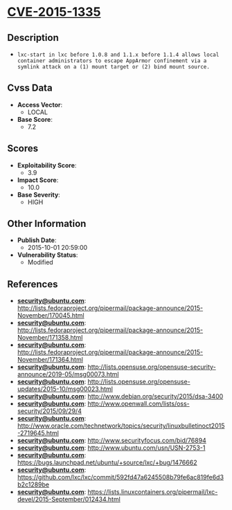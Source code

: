 
# [CVE-2015-1335](https://cve.mitre.org/cgi-bin/cvename.cgi?name=CVE-2015-1335)

## Description

- `lxc-start in lxc before 1.0.8 and 1.1.x before 1.1.4 allows local container administrators to escape AppArmor confinement via a symlink attack on a (1) mount target or (2) bind mount source.`

## Cvss Data

- **Access Vector**:
  - LOCAL
- **Base Score**:
  - 7.2

## Scores

- **Exploitability Score**:
  - 3.9
- **Impact Score**:
  - 10.0
- **Base Severity**:
  - HIGH

## Other Information

- **Publish Date**:
  - 2015-10-01 20:59:00
- **Vulnerability Status**:
  - Modified

## References

- **security@ubuntu.com**: http://lists.fedoraproject.org/pipermail/package-announce/2015-November/170045.html
- **security@ubuntu.com**: http://lists.fedoraproject.org/pipermail/package-announce/2015-November/171358.html
- **security@ubuntu.com**: http://lists.fedoraproject.org/pipermail/package-announce/2015-November/171364.html
- **security@ubuntu.com**: http://lists.opensuse.org/opensuse-security-announce/2019-05/msg00073.html
- **security@ubuntu.com**: http://lists.opensuse.org/opensuse-updates/2015-10/msg00023.html
- **security@ubuntu.com**: http://www.debian.org/security/2015/dsa-3400
- **security@ubuntu.com**: http://www.openwall.com/lists/oss-security/2015/09/29/4
- **security@ubuntu.com**: http://www.oracle.com/technetwork/topics/security/linuxbulletinoct2015-2719645.html
- **security@ubuntu.com**: http://www.securityfocus.com/bid/76894
- **security@ubuntu.com**: http://www.ubuntu.com/usn/USN-2753-1
- **security@ubuntu.com**: https://bugs.launchpad.net/ubuntu/+source/lxc/+bug/1476662
- **security@ubuntu.com**: https://github.com/lxc/lxc/commit/592fd47a6245508b79fe6ac819fe6d3b2c1289be
- **security@ubuntu.com**: https://lists.linuxcontainers.org/pipermail/lxc-devel/2015-September/012434.html
